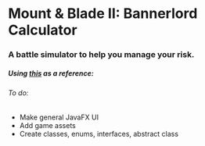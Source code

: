 # Mount & Blade II: Bannerlord Calculator
### A battle simulator to help you manage your risk.

##### Using [this](https://www.reddit.com/r/mountandblade/comments/g3s7q9/what_you_should_know_about_auto_calc_kind_of_sad/) as a reference:


###### To do:
- Make general JavaFX UI
- Add game assets
- Create classes, enums, interfaces, abstract class
